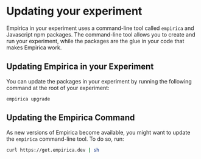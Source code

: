 # Updating your experiment

Empirica in your experiment uses a command-line tool called `empirica` and Javascript npm packages. The command-line tool allows you to create and run your experiment, while the packages are the glue in your code that makes Empirica work.

## Updating Empirica in your Experiment

You can update the packages in your experiment by running the following command at the root of your experiment:

```
empirica upgrade
```

## Updating the Empirica Command

As new versions of Empirica become available, you might want to update the `empirica` command-line tool. To do so, run:

```bash
curl https://get.empirica.dev | sh
```
